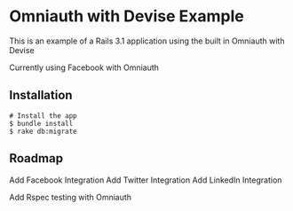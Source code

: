 Omniauth with Devise Example
=======

This is an example of a Rails 3.1 application using the built in Omniauth with Devise

Currently using Facebook with Omniauth


Installation
------------
    # Install the app
    $ bundle install
    $ rake db:migrate

Roadmap
-------
Add Facebook Integration
Add Twitter Integration
Add LinkedIn Integration

Add Rspec testing with Omniauth
